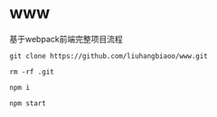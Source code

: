# www
基于webpack前端完整项目流程

```
git clone https://github.com/liuhangbiaoo/www.git

rm -rf .git

npm i

npm start
```

